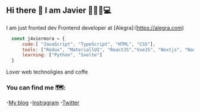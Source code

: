 ## Hi there 👋 I am Javier 👨🏽‍💻💻 

I am just fronted dev
Frontend developer at [Alegra]:(https://alegra.com)

```js
  const j4viermora = {
      code:[ "JavaScript", "TypeScript", "HTML", "CSS"],
      tools: ["Redux", "MateriallUI", "ReactJS","VueJS", "Nextjs", "Nodejs"],
      learning: ["Python", "Svelte"]
  }
```

Lover web technoligies and coffe

### You can find me 🗺️:
-[My blog](https://j4viermora.hobbylayer.com/blog)
-[Instragram](https://instagram.com/j4viermora)
-[Twitter](https://twitter.com/j4viermora)
